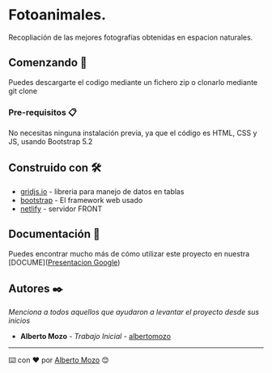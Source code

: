 # Fotoanimales. 
Recopliación de las mejores fotografías obtenidas en espacion naturales. 

## Comenzando 🚀

Puedes descargarte el codigo mediante un fichero zip o clonarlo mediante git clone




### Pre-requisitos 📋

No necesitas ninguna instalación previa, ya que el código es HTML, CSS y JS, usando Bootstrap 5.2







## Construido con 🛠️

* [gridjs.io](https://gridjs.io) - libreria para manejo de datos en tablas
* [bootstrap](https://getbootstrap.com/docs/5.2/getting-started/introduction/) - El framework web usado
* [netlify](https://www.netlify.com) - servidor FRONT 



## Documentación 📖

Puedes encontrar mucho más de cómo utilizar este proyecto en nuestra [DOCUME]([Presentacion Google](https://docs.google.com/presentation/d/1-s_e2VvA9wr_X9mKkvmWS3pu7JkgkiisiZKfx4MAlno/edit?usp=sharing))


## Autores ✒️

_Menciona a todos aquellos que ayudaron a levantar el proyecto desde sus inicios_

* **Alberto Mozo** - *Trabajo Inicial* - [albertomozo](https://github.com/albertomozo)


---
⌨️ con ❤️ por [Alberto Mozo](https://github.com/albertomozo) 😊
